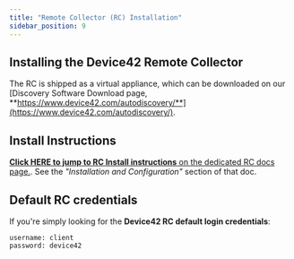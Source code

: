 ```yaml
---
title: "Remote Collector (RC) Installation"
sidebar_position: 9
---
```


## Installing the Device42 Remote Collector

The RC is shipped as a virtual appliance, which can be downloaded on our [Discovery Software Download page, **https://www.device42.com/autodiscovery/**](https://www.device42.com/autodiscovery/).

## Install Instructions

[**Click HERE to jump to RC Install instructions** on the dedicated RC docs page.](discovery/remote-collector-rc.md). See the _"Installation and Configuration"_ section of that doc.

## Default RC credentials

If you're simply looking for the **Device42 RC default login credentials**:

```
username: client
password: device42
```
